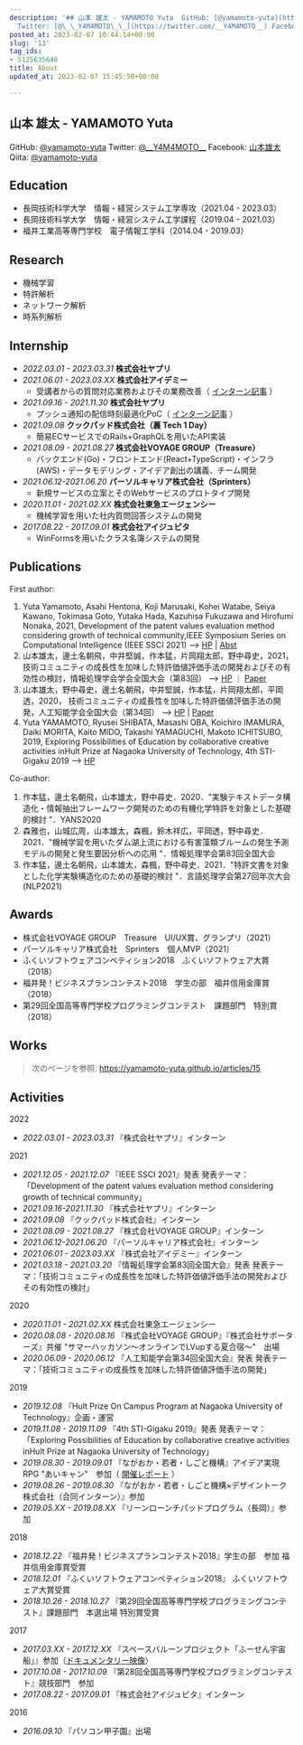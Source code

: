 ```yaml
---
description: '## 山本 雄太 - YAMAMOTO Yuta  GitHub: [@yamamoto-yuta](https://github.com/yamamoto-yuta)
  Twitter: [@\_\_Y4M4MOTO\_\_](https://twitter.com/__Y4M4MOTO__) Facebook: [山本雄太](https://www.facebook.com/atuXamamot...'
posted_at: 2023-02-07 10:44:14+00:00
slug: '13'
tag_ids:
- 5125635648
title: About
updated_at: 2023-02-07 15:45:50+00:00

---
```

## 山本 雄太 - YAMAMOTO Yuta

GitHub: [@yamamoto-yuta](https://github.com/yamamoto-yuta)
Twitter: [@\_\_Y4M4MOTO\_\_](https://twitter.com/__Y4M4MOTO__)
Facebook: [山本雄太](https://www.facebook.com/atuXamamoto/)
Qiita: [@yamamoto-yuta](https://qiita.com/yamamoto-yuta)

## Education

- 長岡技術科学大学　情報・経営システム工学専攻（2021.04 - 2023.03）
- 長岡技術科学大学　情報・経営システム工学課程（2019.04 - 2021.03）
- 福井工業高等専門学校　電子情報工学科（2014.04 - 2019.03）

## Research

- 機械学習
- 特許解析
- ネットワーク解析
- 時系列解析

## Internship

- _2022.03.01 - 2023.03.31_
**株式会社ヤプリ**
- _2021.06.01 - 2023.03.XX_
**株式会社アイデミー**
    - 受講者からの質問対応業務およびその業務改善（ [インターン記事](https://zenn.dev/aidemy/articles/425cf7d9f31945) ）
- _2021.09.16 - 2021.11.30_
**株式会社ヤプリ**
    - プッシュ通知の配信時刻最適化PoC（ [インターン記事](https://tech.yappli.io/entry/optimize_notifications_release_time) ）
- _2021.09.08_
**クックパッド株式会社（裏 Tech 1 Day）**
    - 簡易ECサービスでのRails+GraphQLを用いたAPI実装
- _2021.08.09 - 2021.08.27_
**株式会社VOYAGE GROUP（Treasure）**
    - バックエンド(Go)・フロントエンド(React+TypeScript)・インフラ(AWS)・データモデリング・アイデア創出の講義、チーム開発
- _2021.06.12-2021.06.20_
**パーソルキャリア株式会社（Sprinters）**
    - 新規サービスの立案とそのWebサービスのプロトタイプ開発
- _2020.11.01 - 2021.02.XX_
**株式会社東急エージェンシー**
    - 機械学習を用いた社内質問回答システムの開発
- _2017.08.22 - 2017.09.01_
**株式会社アイジュピタ**
    - WinFormsを用いたクラス名簿システムの開発

## Publications

First author:

1. Yuta Yamamoto, Asahi Hentona, Koji Marusaki, Kohei Watabe, Seiya Kawano, Tokimasa Goto, Yutaka Hada, Kazuhisa Fukuzawa and Hirofumi Nonaka, 2021, Development of the patent values evaluation method considering growth of technical community,IEEE Symposium Series on Computational Intelligence (IEEE SSCI 2021)
--> [HP](https://attend.ieee.org/ssci-2021/) | [Abst](https://ieeexplore.ieee.org/document/9660168)
1. 山本雄太，邊土名朝飛，中井堅誠，作本猛，片岡翔太郎，野中尋史，2021， 技術コミュニティの成長性を加味した特許価値評価手法の開発およびその有効性の検討，情報処理学会学会全国大会（第83回）
--> [HP](https://www.ipsj.or.jp/event/taikai/83/) ｜ [Paper](https://ipsj.ixsq.nii.ac.jp/ej/?action=pages_view_main&active_action=repository_view_main_item_detail&item_id=215599&item_no=1&page_id=13&block_id=8) 
1. 山本雄太，野中尋史，邊土名朝飛，中井堅誠，作本猛，片岡翔太郎，平岡透，2020， 技術コミュニティの成長性を加味した特許価値評価手法の開発，人工知能学会全国大会（第34回）
--> [HP](https://www.ai-gakkai.or.jp/jsai2020/) | [Paper](https://www.jstage.jst.go.jp/article/pjsai/JSAI2020/0/JSAI2020_4K2GS305/_article/-char/ja/)
1. Yuta YAMAMOTO, Ryusei SHIBATA, Masashi OBA, Koichiro IMAMURA, Daiki MORITA, Kaito MIDO, Takashi YAMAGUCHI, Makoto ICHITSUBO, 2019, Exploring Possibilities of Education by collaborative creative activities inHult Prize at Nagaoka University of Technology, 4th STI-Gigaku 2019
--> [HP](https://sites.google.com/view/sti-gigaku-2019)

Co-author:

1. 作本猛，邊土名朝飛，山本雄太，野中尋史．2020．"実験テキストデータ構造化・情報抽出フレームワーク開発のための有機化学特許を対象とした基礎的検討 "．YANS2020
1. 森雅也，山城広周，山本雄太，森楓，鈴木祥広，平岡透，野中尋史．2021．"機械学習を用いたダム湖上流における有害藻類ブルームの発生予測モデルの開発と発生要因分析への応用 "．情報処理学会第83回全国大会
1. 作本猛，邊土名朝飛，山本雄太，森楓，野中尋史．2021．"特許文書を対象とした化学実験構造化のための基礎的検討 "．言語処理学会第27回年次大会(NLP2021)

## Awards

- 株式会社VOYAGE GROUP　Treasure　UI/UX賞、グランプリ（2021）
- パーソルキャリア株式会社　Sprinters　個人MVP（2021）
- ふくいソフトウェアコンペティション2018　ふくいソフトウェア大賞（2018）
- 福井発！ビジネスプランコンテスト2018　学生の部　福井信用金庫賞（2018）
- 第29回全国高等専門学校プログラミングコンテスト　課題部門　特別賞（2018）

## Works

> 次のページを参照: https://yamamoto-yuta.github.io/articles/15

## Activities

2022

- _2022.03.01 - 2023.03.31_
『株式会社ヤプリ』インターン

2021

- _2021.12.05 - 2021.12.07_
『IEEE SSCI 2021』発表
発表テーマ：「Development of the patent values evaluation method considering growth of technical community」
- _2021.09.16-2021.11.30_
『株式会社ヤプリ』インターン
- _2021.09.08_
『クックパッド株式会社』インターン
- _2021.08.09 - 2021.08.27_
『株式会社VOYAGE GROUP』インターン
- _2021.06.12-2021.06.20_
『パーソルキャリア株式会社』インターン
- _2021.06.01 - 2023.03.XX_
『株式会社アイデミー』インターン
- _2021.03.18 - 2021.03.20_
『情報処理学会第83回全国大会』発表
発表テーマ：「技術コミュニティの成長性を加味した特許価値評価手法の開発およびその有効性の検討」

2020

- _2020.11.01 - 2021.02.XX_
株式会社東急エージェンシー
- _2020.08.08 - 2020.08.16_
『株式会社VOYAGE GROUP』『株式会社サポーターズ』共催 "サマーハッカソン〜オンラインでLVupする夏合宿〜"　出場
- _2020.06.09 - 2020.06.12_
『人工知能学会第34回全国大会』発表
発表テーマ：「技術コミュニティの成長性を加味した特許価値評価手法の開発」

2019

- _2019.12.08_
『Hult Prize On Campus Program at Nagaoka University of Technology』企画・運営
- _2019.11.08 - 2019.11.09_
『4th STI-Gigaku 2019』発表
発表テーマ：「Exploring Possibilities of Education by collaborative creative activities inHult Prize at Nagaoka University of Technology」
- _2019.08.30 - 2019.09.01_
『ながおか・若者・しごと機構』アイデア実現RPG "あいキャン"　参加（ [開催レポート](https://n-wakamonokikou.net/icam/report/nidcampv1.html) ）
- _2019.08.26 - 2019.08.30_
『ながおか・若者・しごと機構×デザイントーク株式会社（合同インターン）』参加
- _2019.05.XX - 2019.08.XX_
『リーンローンチパッドプログラム（長岡）』参加

2018

- _2018.12.22_
『福井発！ビジネスプランコンテスト2018』学生の部　参加
福井信用金庫賞受賞
- _2018.12.01_
『ふくいソフトウェアコンペティション2018』
ふくいソフトウェア大賞受賞
- _2018.10.26 - 2018.10.27_
『第29回全国高等専門学校プログラミングコンテスト』課題部門　本選出場
特別賞受賞

2017

- _2017.03.XX - 2017.12.XX_
『スペースバルーンプロジェクト「ふーせん宇宙船」』参加（[ドキュメンタリー映像](https://www.youtube.com/watch?v=3dknwDvaEGQ)）
- _2017.10.08 - 2017.10.09_
『第28回全国高等専門学校プログラミングコンテスト』競技部門　参加
- _2017.08.22 - 2017.09.01_
『株式会社アイジュピタ』インターン

2016

- _2016.09.10_
『パソコン甲子園』出場

